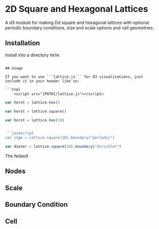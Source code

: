 # 2D Square and Hexagonal Lattices

A d3 module for making Dd square and hexagonal lattices with optional periodic boundary conditions, size and scale options and cell geometries. 

## Installation

Install into a directory ```PATH```:

```

## Usage

If you want to use ```lattice.js``` for D3 vizualizations, just include it in your header like so:

```html
	<script src="[PATH]/lattice.js"></script>
```

```javascript
var horst = lattice.hex()
```

```javascript
var horst = lattice.square()
```

```javascript
var horst = lattice.hex(10)


```javascript
var inge = lattice.square(20).boundary("periodic")
```

```javascript
var dieter = lattice.square(20).boundary("dirichlet")
```

The fedault


## Nodes

## Scale

## Boundary Condition

## Cell

